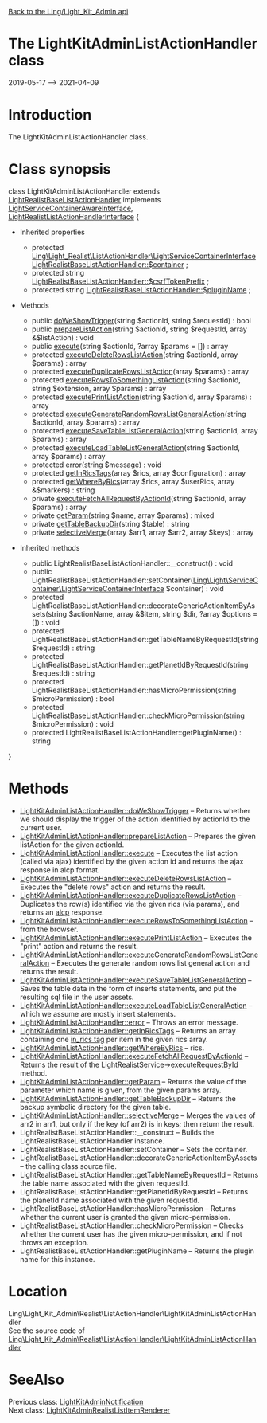 [Back to the Ling/Light_Kit_Admin api](https://github.com/lingtalfi/Light_Kit_Admin/blob/master/doc/api/Ling/Light_Kit_Admin.md)



The LightKitAdminListActionHandler class
================
2019-05-17 --> 2021-04-09






Introduction
============

The LightKitAdminListActionHandler class.



Class synopsis
==============


class <span class="pl-k">LightKitAdminListActionHandler</span> extends [LightRealistBaseListActionHandler](https://github.com/lingtalfi/Light_Realist/blob/master/doc/api/Ling/Light_Realist/ListActionHandler/LightRealistBaseListActionHandler.md) implements [LightServiceContainerAwareInterface](https://github.com/lingtalfi/Light/blob/master/doc/api/Ling/Light/ServiceContainer/LightServiceContainerAwareInterface.md), [LightRealistListActionHandlerInterface](https://github.com/lingtalfi/Light_Realist/blob/master/doc/api/Ling/Light_Realist/ListActionHandler/LightRealistListActionHandlerInterface.md) {

- Inherited properties
    - protected [Ling\Light_Realist\ListActionHandler\LightServiceContainerInterface](https://github.com/lingtalfi/Light_Realist/blob/master/doc/api/Ling/Light_Realist/ListActionHandler/LightServiceContainerInterface.md) [LightRealistBaseListActionHandler::$container](#property-container) ;
    - protected string [LightRealistBaseListActionHandler::$csrfTokenPrefix](#property-csrfTokenPrefix) ;
    - protected string [LightRealistBaseListActionHandler::$pluginName](#property-pluginName) ;

- Methods
    - public [doWeShowTrigger](https://github.com/lingtalfi/Light_Kit_Admin/blob/master/doc/api/Ling/Light_Kit_Admin/Realist/ListActionHandler/LightKitAdminListActionHandler/doWeShowTrigger.md)(string $actionId, string $requestId) : bool
    - public [prepareListAction](https://github.com/lingtalfi/Light_Kit_Admin/blob/master/doc/api/Ling/Light_Kit_Admin/Realist/ListActionHandler/LightKitAdminListActionHandler/prepareListAction.md)(string $actionId, string $requestId, array &$listAction) : void
    - public [execute](https://github.com/lingtalfi/Light_Kit_Admin/blob/master/doc/api/Ling/Light_Kit_Admin/Realist/ListActionHandler/LightKitAdminListActionHandler/execute.md)(string $actionId, ?array $params = []) : array
    - protected [executeDeleteRowsListAction](https://github.com/lingtalfi/Light_Kit_Admin/blob/master/doc/api/Ling/Light_Kit_Admin/Realist/ListActionHandler/LightKitAdminListActionHandler/executeDeleteRowsListAction.md)(string $actionId, array $params) : array
    - protected [executeDuplicateRowsListAction](https://github.com/lingtalfi/Light_Kit_Admin/blob/master/doc/api/Ling/Light_Kit_Admin/Realist/ListActionHandler/LightKitAdminListActionHandler/executeDuplicateRowsListAction.md)(array $params) : array
    - protected [executeRowsToSomethingListAction](https://github.com/lingtalfi/Light_Kit_Admin/blob/master/doc/api/Ling/Light_Kit_Admin/Realist/ListActionHandler/LightKitAdminListActionHandler/executeRowsToSomethingListAction.md)(string $actionId, string $extension, array $params) : array
    - protected [executePrintListAction](https://github.com/lingtalfi/Light_Kit_Admin/blob/master/doc/api/Ling/Light_Kit_Admin/Realist/ListActionHandler/LightKitAdminListActionHandler/executePrintListAction.md)(string $actionId, array $params) : array
    - protected [executeGenerateRandomRowsListGeneralAction](https://github.com/lingtalfi/Light_Kit_Admin/blob/master/doc/api/Ling/Light_Kit_Admin/Realist/ListActionHandler/LightKitAdminListActionHandler/executeGenerateRandomRowsListGeneralAction.md)(string $actionId, array $params) : array
    - protected [executeSaveTableListGeneralAction](https://github.com/lingtalfi/Light_Kit_Admin/blob/master/doc/api/Ling/Light_Kit_Admin/Realist/ListActionHandler/LightKitAdminListActionHandler/executeSaveTableListGeneralAction.md)(string $actionId, array $params) : array
    - protected [executeLoadTableListGeneralAction](https://github.com/lingtalfi/Light_Kit_Admin/blob/master/doc/api/Ling/Light_Kit_Admin/Realist/ListActionHandler/LightKitAdminListActionHandler/executeLoadTableListGeneralAction.md)(string $actionId, array $params) : array
    - protected [error](https://github.com/lingtalfi/Light_Kit_Admin/blob/master/doc/api/Ling/Light_Kit_Admin/Realist/ListActionHandler/LightKitAdminListActionHandler/error.md)(string $message) : void
    - protected [getInRicsTags](https://github.com/lingtalfi/Light_Kit_Admin/blob/master/doc/api/Ling/Light_Kit_Admin/Realist/ListActionHandler/LightKitAdminListActionHandler/getInRicsTags.md)(array $rics, array $configuration) : array
    - protected [getWhereByRics](https://github.com/lingtalfi/Light_Kit_Admin/blob/master/doc/api/Ling/Light_Kit_Admin/Realist/ListActionHandler/LightKitAdminListActionHandler/getWhereByRics.md)(array $rics, array $userRics, array &$markers) : string
    - private [executeFetchAllRequestByActionId](https://github.com/lingtalfi/Light_Kit_Admin/blob/master/doc/api/Ling/Light_Kit_Admin/Realist/ListActionHandler/LightKitAdminListActionHandler/executeFetchAllRequestByActionId.md)(string $actionId, array $params) : array
    - private [getParam](https://github.com/lingtalfi/Light_Kit_Admin/blob/master/doc/api/Ling/Light_Kit_Admin/Realist/ListActionHandler/LightKitAdminListActionHandler/getParam.md)(string $name, array $params) : mixed
    - private [getTableBackupDir](https://github.com/lingtalfi/Light_Kit_Admin/blob/master/doc/api/Ling/Light_Kit_Admin/Realist/ListActionHandler/LightKitAdminListActionHandler/getTableBackupDir.md)(string $table) : string
    - private [selectiveMerge](https://github.com/lingtalfi/Light_Kit_Admin/blob/master/doc/api/Ling/Light_Kit_Admin/Realist/ListActionHandler/LightKitAdminListActionHandler/selectiveMerge.md)(array $arr1, array $arr2, array $keys) : array

- Inherited methods
    - public LightRealistBaseListActionHandler::__construct() : void
    - public LightRealistBaseListActionHandler::setContainer([Ling\Light\ServiceContainer\LightServiceContainerInterface](https://github.com/lingtalfi/Light/blob/master/doc/api/Ling/Light/ServiceContainer/LightServiceContainerInterface.md) $container) : void
    - protected LightRealistBaseListActionHandler::decorateGenericActionItemByAssets(string $actionName, array &$item, string $dir, ?array $options = []) : void
    - protected LightRealistBaseListActionHandler::getTableNameByRequestId(string $requestId) : string
    - protected LightRealistBaseListActionHandler::getPlanetIdByRequestId(string $requestId) : string
    - protected LightRealistBaseListActionHandler::hasMicroPermission(string $microPermission) : bool
    - protected LightRealistBaseListActionHandler::checkMicroPermission(string $microPermission) : void
    - protected LightRealistBaseListActionHandler::getPluginName() : string

}






Methods
==============

- [LightKitAdminListActionHandler::doWeShowTrigger](https://github.com/lingtalfi/Light_Kit_Admin/blob/master/doc/api/Ling/Light_Kit_Admin/Realist/ListActionHandler/LightKitAdminListActionHandler/doWeShowTrigger.md) &ndash; Returns whether we should display the trigger of the action identified by actionId to the current user.
- [LightKitAdminListActionHandler::prepareListAction](https://github.com/lingtalfi/Light_Kit_Admin/blob/master/doc/api/Ling/Light_Kit_Admin/Realist/ListActionHandler/LightKitAdminListActionHandler/prepareListAction.md) &ndash; Prepares the given listAction for the given actionId.
- [LightKitAdminListActionHandler::execute](https://github.com/lingtalfi/Light_Kit_Admin/blob/master/doc/api/Ling/Light_Kit_Admin/Realist/ListActionHandler/LightKitAdminListActionHandler/execute.md) &ndash; Executes the list action (called via ajax) identified by the given action id and returns the ajax response in alcp format.
- [LightKitAdminListActionHandler::executeDeleteRowsListAction](https://github.com/lingtalfi/Light_Kit_Admin/blob/master/doc/api/Ling/Light_Kit_Admin/Realist/ListActionHandler/LightKitAdminListActionHandler/executeDeleteRowsListAction.md) &ndash; Executes the "delete rows" action and returns the result.
- [LightKitAdminListActionHandler::executeDuplicateRowsListAction](https://github.com/lingtalfi/Light_Kit_Admin/blob/master/doc/api/Ling/Light_Kit_Admin/Realist/ListActionHandler/LightKitAdminListActionHandler/executeDuplicateRowsListAction.md) &ndash; Duplicates the row(s) identified via the given rics (via params), and returns an [alcp](https://github.com/lingtalfi/Light_AjaxHandler/blob/master/doc/pages/ajax-light-communication-protocol.md) response.
- [LightKitAdminListActionHandler::executeRowsToSomethingListAction](https://github.com/lingtalfi/Light_Kit_Admin/blob/master/doc/api/Ling/Light_Kit_Admin/Realist/ListActionHandler/LightKitAdminListActionHandler/executeRowsToSomethingListAction.md) &ndash; from the browser.
- [LightKitAdminListActionHandler::executePrintListAction](https://github.com/lingtalfi/Light_Kit_Admin/blob/master/doc/api/Ling/Light_Kit_Admin/Realist/ListActionHandler/LightKitAdminListActionHandler/executePrintListAction.md) &ndash; Executes the "print" action and returns the result.
- [LightKitAdminListActionHandler::executeGenerateRandomRowsListGeneralAction](https://github.com/lingtalfi/Light_Kit_Admin/blob/master/doc/api/Ling/Light_Kit_Admin/Realist/ListActionHandler/LightKitAdminListActionHandler/executeGenerateRandomRowsListGeneralAction.md) &ndash; Executes the generate random rows list general action and returns the result.
- [LightKitAdminListActionHandler::executeSaveTableListGeneralAction](https://github.com/lingtalfi/Light_Kit_Admin/blob/master/doc/api/Ling/Light_Kit_Admin/Realist/ListActionHandler/LightKitAdminListActionHandler/executeSaveTableListGeneralAction.md) &ndash; Saves the table data in the form of inserts statements, and put the resulting sql file in the user assets.
- [LightKitAdminListActionHandler::executeLoadTableListGeneralAction](https://github.com/lingtalfi/Light_Kit_Admin/blob/master/doc/api/Ling/Light_Kit_Admin/Realist/ListActionHandler/LightKitAdminListActionHandler/executeLoadTableListGeneralAction.md) &ndash; which we assume are mostly insert statements.
- [LightKitAdminListActionHandler::error](https://github.com/lingtalfi/Light_Kit_Admin/blob/master/doc/api/Ling/Light_Kit_Admin/Realist/ListActionHandler/LightKitAdminListActionHandler/error.md) &ndash; Throws an error message.
- [LightKitAdminListActionHandler::getInRicsTags](https://github.com/lingtalfi/Light_Kit_Admin/blob/master/doc/api/Ling/Light_Kit_Admin/Realist/ListActionHandler/LightKitAdminListActionHandler/getInRicsTags.md) &ndash; Returns an array containing one [in_rics tag](https://github.com/lingtalfi/Light_Realist/blob/master/doc/pages/older/duelist-conception-notes.md#in_rics) per item in the given rics array.
- [LightKitAdminListActionHandler::getWhereByRics](https://github.com/lingtalfi/Light_Kit_Admin/blob/master/doc/api/Ling/Light_Kit_Admin/Realist/ListActionHandler/LightKitAdminListActionHandler/getWhereByRics.md) &ndash; rics.
- [LightKitAdminListActionHandler::executeFetchAllRequestByActionId](https://github.com/lingtalfi/Light_Kit_Admin/blob/master/doc/api/Ling/Light_Kit_Admin/Realist/ListActionHandler/LightKitAdminListActionHandler/executeFetchAllRequestByActionId.md) &ndash; Returns the result of the LightRealistService->executeRequestById method.
- [LightKitAdminListActionHandler::getParam](https://github.com/lingtalfi/Light_Kit_Admin/blob/master/doc/api/Ling/Light_Kit_Admin/Realist/ListActionHandler/LightKitAdminListActionHandler/getParam.md) &ndash; Returns the value of the parameter  which name is given, from the given params array.
- [LightKitAdminListActionHandler::getTableBackupDir](https://github.com/lingtalfi/Light_Kit_Admin/blob/master/doc/api/Ling/Light_Kit_Admin/Realist/ListActionHandler/LightKitAdminListActionHandler/getTableBackupDir.md) &ndash; Returns the backup symbolic directory for the given table.
- [LightKitAdminListActionHandler::selectiveMerge](https://github.com/lingtalfi/Light_Kit_Admin/blob/master/doc/api/Ling/Light_Kit_Admin/Realist/ListActionHandler/LightKitAdminListActionHandler/selectiveMerge.md) &ndash; Merges the values of arr2 in arr1, but only if the key (of arr2) is in keys; then return the result.
- LightRealistBaseListActionHandler::__construct &ndash; Builds the LightRealistBaseListActionHandler instance.
- LightRealistBaseListActionHandler::setContainer &ndash; Sets the container.
- LightRealistBaseListActionHandler::decorateGenericActionItemByAssets &ndash; the calling class source file.
- LightRealistBaseListActionHandler::getTableNameByRequestId &ndash; Returns the table name associated with the given requestId.
- LightRealistBaseListActionHandler::getPlanetIdByRequestId &ndash; Returns the planetId name associated with the given requestId.
- LightRealistBaseListActionHandler::hasMicroPermission &ndash; Returns whether the current user is granted the given micro-permission.
- LightRealistBaseListActionHandler::checkMicroPermission &ndash; Checks whether the current user has the given micro-permission, and if not throws an exception.
- LightRealistBaseListActionHandler::getPluginName &ndash; Returns the plugin name for this instance.





Location
=============
Ling\Light_Kit_Admin\Realist\ListActionHandler\LightKitAdminListActionHandler<br>
See the source code of [Ling\Light_Kit_Admin\Realist\ListActionHandler\LightKitAdminListActionHandler](https://github.com/lingtalfi/Light_Kit_Admin/blob/master/Realist/ListActionHandler/LightKitAdminListActionHandler.php)



SeeAlso
==============
Previous class: [LightKitAdminNotification](https://github.com/lingtalfi/Light_Kit_Admin/blob/master/doc/api/Ling/Light_Kit_Admin/Notification/LightKitAdminNotification.md)<br>Next class: [LightKitAdminRealistListItemRenderer](https://github.com/lingtalfi/Light_Kit_Admin/blob/master/doc/api/Ling/Light_Kit_Admin/Realist/Rendering/LightKitAdminRealistListItemRenderer.md)<br>
